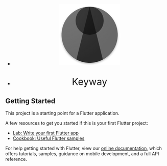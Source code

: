 <ul align="center" style="list-style-type:square">  
  <li>
    <img width="192" height="192" src="https://raw.githubusercontent.com/fiorcode/keyway/master/assets/icon.png">
  </li>
  <li>
    <p style="font-size:30px">Keyway</p>
  </li>
</ul>

## Getting Started

This project is a starting point for a Flutter application.

A few resources to get you started if this is your first Flutter project:

- [Lab: Write your first Flutter app](https://flutter.dev/docs/get-started/codelab)
- [Cookbook: Useful Flutter samples](https://flutter.dev/docs/cookbook)

For help getting started with Flutter, view our
[online documentation](https://flutter.dev/docs), which offers tutorials,
samples, guidance on mobile development, and a full API reference.
